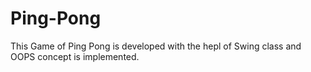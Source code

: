 # Ping-Pong
This Game of Ping Pong is developed with the hepl of Swing class and OOPS concept is implemented.
